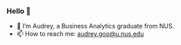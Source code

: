 ### Hello 👋

- 🌱 I’m Audrey, a Business Analytics graduate from NUS.
- 📫 How to reach me: audrey.goo@u.nus.edu
